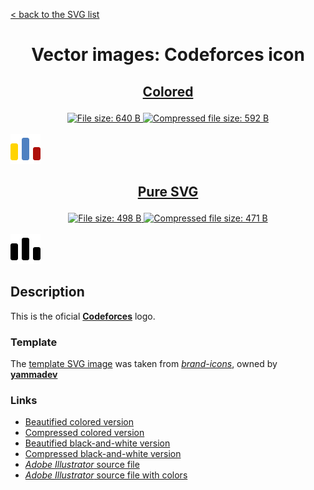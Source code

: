 [&lt; back to the SVG list](../ "Home page")

<h1><p align="center">Vector images: Codeforces icon</p></h1>

<h2><p align="center"><a href="Codeforces.colored.svg" title="View & Download Codeforces colored icon">Colored</a></p></h2>
<div class="badges" align="center">
	<a href="Codeforces.colored.svg" target="_blank" title="File size">
		<img alt="File size: 640 B" src="https://img.shields.io/static/v1?cacheSeconds=10800&style=flat&label=File%20size&message=640%20B&color=0aa">
	</a>
	<a href="./src/Codeforces.colored.min.svg" target="_blank" title="File size">
		<img alt="Compressed file size: 592 B" src="https://img.shields.io/static/v1?cacheSeconds=10800&style=flat&label=Compressed&message=592%20B&color=bb0">
	</a>
</div>
<div>
	<br>
	<img src="Codeforces.colored.svg" alt="***There should be an image here***" title="Codeforces colored icon">
	<br>
</div>
<h2><p align="center"><a href="Codeforces.svg" title="View & Download Codeforces icon">Pure SVG</a></p></h2>
<div class="spoiler">
	<div class="spoiler_text" onclick="this.parentNode.classList.toggle('shown')"></div>
	<div class="spoiler_content">
		<div class="badges" align="center">
			<a href="Codeforces.svg" target="_blank" title="File size">
				<img alt="File size: 498 B" src="https://img.shields.io/static/v1?cacheSeconds=10800&style=flat&label=File%20size&message=498%20B&color=0aa">
			</a>
			<a href="./src/Codeforces.min.svg" target="_blank" title="File size">
				<img alt="Compressed file size: 471 B" src="https://img.shields.io/static/v1?cacheSeconds=10800&style=flat&label=Compressed&message=471%20B&color=bb0">
			</a>
		</div>
		<div>
			<br>
			<img src="Codeforces.svg" alt="***There should be an image here***" title="Codeforces icon">
			<br>
		</div>
	</div>
</div>

## Description

This is the oficial **[Codeforces](https://codeforces.com "Visit codeforces.com")** logo.

### Template

The [template SVG image](https://github.com/yammadev/brand-icons/blob/master/svg/codeforces.svg "See template SVG file") was taken from *[brand-icons](https://github.com/yammadev/brand-icons "See 'brand-icons' by yammadev")*, owned by **[yammadev](https://github.com/yammadev "Github user: yammadev")**

### Links

-   [Beautified colored version](Codeforces.colored.svg "Download beautified colored SVG")
-   [Compressed colored version](./src/Codeforces.colored.min.svg "Download compressed colored SVG")
-   [Beautified black-and-white version](Codeforces.svg "Download beautified black-and-white SVG")
-   [Compressed black-and-white version](./src/Codeforces.min.svg "Download compressed black-and-white SVG")
-   [*Adobe Illustrator* source file](./src/Codeforces.ai "Download Adobe Illustrator (.ai) source file")
-   [*Adobe Illustrator* source file with colors](./src/Codeforces.colored.ai "Download Adobe Illustrator (.ai) source file with colors")